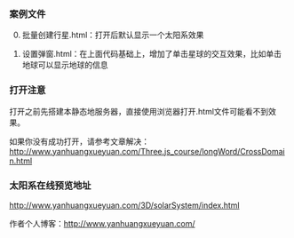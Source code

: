 ### 案例文件

0. 批量创建行星.html：打开后默认显示一个太阳系效果

1. 设置弹窗.html：在上面代码基础上，增加了单击星球的交互效果，比如单击地球可以显示地球的信息


### 打开注意

打开之前先搭建本静态地服务器，直接使用浏览器打开.html文件可能看不到效果。

如果你没有成功打开，请参考文章解决：http://www.yanhuangxueyuan.com/Three.js_course/longWord/CrossDomain.html


### 太阳系在线预览地址
http://www.yanhuangxueyuan.com/3D/solarSystem/index.html




作者个人博客：http://www.yanhuangxueyuan.com/
